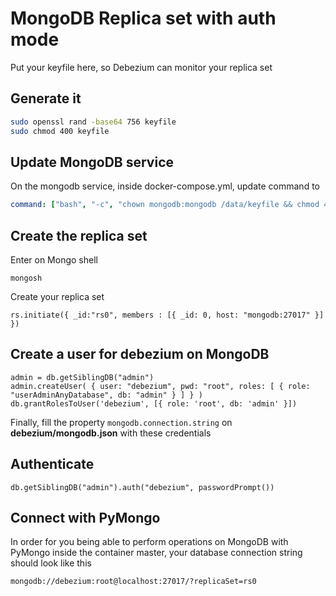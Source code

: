 # MongoDB Replica set with auth mode

Put your keyfile here, so Debezium can monitor your replica set

## Generate it

```bash
sudo openssl rand -base64 756 keyfile
sudo chmod 400 keyfile
```

## Update MongoDB service

On the mongodb service, inside docker-compose.yml, update command to

```yml
command: ["bash", "-c", "chown mongodb:mongodb /data/keyfile && chmod 400 /data/keyfile && mongod --replSet rs0 --bind_ip localhost,mongodb --auth --keyFile /data/keyfile"]
```

## Create the replica set

Enter on Mongo shell

```
mongosh
```

Create your replica set

```
rs.initiate({ _id:"rs0", members : [{ _id: 0, host: "mongodb:27017" }] })
```

## Create a user for debezium on MongoDB

```
admin = db.getSiblingDB("admin")
admin.createUser( { user: "debezium", pwd: "root", roles: [ { role: "userAdminAnyDatabase", db: "admin" } ] } )
db.grantRolesToUser('debezium', [{ role: 'root', db: 'admin' }])
```

Finally, fill the property `mongodb.connection.string` on **debezium/mongodb.json** with these credentials

## Authenticate

```
db.getSiblingDB("admin").auth("debezium", passwordPrompt())
```

## Connect with PyMongo

In order for you being able to perform operations on MongoDB with PyMongo inside the container master, your database connection string should look like this

```
mongodb://debezium:root@localhost:27017/?replicaSet=rs0
```